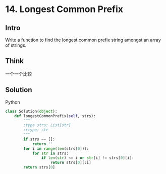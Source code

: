 # 14. Longest Common Prefix

## Intro

Write a function to find the longest common prefix string amongst an array of strings.

## Think

一个一个比较

## Solution

Python
 
```python
class Solution(object):
    def longestCommonPrefix(self, strs):
        """
        :type strs: List[str]
        :rtype: str
        """
        if strs == []:
            return ''
        for i in range(len(strs[0])):
            for str in strs:
                if len(str) <= i or str[i] != strs[0][i]:
                    return strs[0][:i]
        return strs[0]
```
